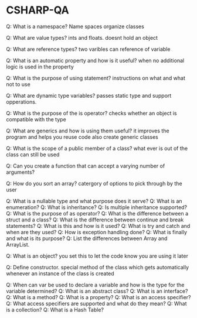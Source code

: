 # CSHARP-QA

Q: What is a namespace?
Name spaces organize classes

Q: What are value types?
ints and floats. doesnt hold an object

Q: What are reference types?
two varibles can reference of variable

Q: What is an automatic property and how is it useful?
when no additional logic is used in the property

Q: What is the purpose of using statement?
instructions on what and what not to use

Q: What are dynamic type variables?
passes static type and support opperations. 

Q: What is the purpose of the is operator?
checks whether an object is compatible with the type

Q: What are generics and how is using them useful?
it improves the program and helps you reuse code also create generic classes

Q: What is the scope of a public member of a class?
what ever is out of the class can still be used 

Q: Can you create a function that can accept a varying number of arguments?


Q: How do you sort an array?
catergory of options to pick through by the user

Q: What is a nullable type and what purpose does it serve?
Q: What is an enumeration?
Q: What is inheritance?
Q: Is multiple inheritance supported?
Q: What is the purpose of as operator?
Q: What is the difference between a struct and a class?
Q: What is the difference between continue and break statements?
Q: What is this and how is it used?
Q: What is try and catch and when are they used?
Q: How is exception handling done?
Q: What is finally and what is its purpose?
Q: List the differences between Array and ArrayList.

Q: What is an object?
you set this to let the code know you are using it later

Q: Define constructor.
special method of the class which gets automatically whenever an instance of the class is created

Q: When can var be used to declare a variable and how is the type for the variable determined?
Q: What is an abstract class?
Q: What is an interface?
Q: What is a method?
Q: What is a property?
Q: What is an access specifier?
Q: What access specifiers are supported and what do they mean?
Q: What is a collection?
Q: What is a Hash Table?

